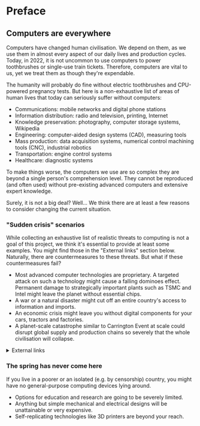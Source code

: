 # Preface

## Computers are everywhere
Computers have changed human civilisation. We depend on them, as we use them in almost every aspect of our daily lives and production cycles. Today, in 2022, it is not uncommon to use computers to power toothbrushes or single-use train tickets. Therefore, computers are vital to us, yet we treat them as though they're expendable.

The humanity will probably do fine without electric toothbrushes and CPU-powered pregnancy tests. But here is a non-exhaustive list of areas of human lives that today can seriously suffer without computers:
* Communications: mobile networks and digital phone stations
* Information distribution: radio and television, printing, Internet
* Knowledge preservation: photography, computer storage systems, Wikipedia
* Engineering: computer-aided design systems (CAD), measuring tools
* Mass production: data acquisition systems, numerical control machining tools (CNC), industrial robotics
* Transportation: engine control systems
* Healthcare: diagnostic systems

To make things worse, the computers we use are so complex they are beyond a single person's comprehension level. They cannot be reproduced (and often used) without pre-existing advanced computers and extensive expert knowledge.

Surely, it is not a big deal? Well... We think there are at least a few reasons to consider changing the current situation.

### "Sudden crisis" scenarios
While collecting an exhaustive list of realistic threats to computing is not a goal of this project, we think it's essential to provide at least some examples. You might find those in the "External links" section below. Naturally, there are countermeasures to these threats. But what if these countermeasures fail?

* Most advanced computer technologies are proprietary. A targeted attack on such a technology might cause a falling dominoes effect. Permanent damage to strategically important plants such as TSMC and Intel might leave the planet without essential chips.
* A war or a natural disaster might cut off an entire country's access to information and imports.
* An economic crisis might leave you without digital components for your cars, tractors and factories.
* A planet-scale catastrophe similar to Carrington Event at scale could disrupt global supply and production chains so severely that the whole civilisation will collapse.

<details><summary>External links</summary>
<p>


#### Targeted attacks against technologies
* [Hackers wiped entire Sony Pictures infrastructure in 2014.](https://en.wikipedia.org/wiki/Sony_Pictures_hack)
* [Stuxnet, a computer virus designed to destroy Iran's nuclear programme.](https://en.wikipedia.org/wiki/Stuxnet)
* [TSMC, the biggest semiconductor plant, is stopped due to a hack.](https://thehackernews.com/2018/08/tsmc-wannacry-ransomware-attack.html)
#### Consequences of wars and natural disasters
* [Ukraine regions have had no Internet access because of a war.](https://www.nbcnews.com/tech/tech-news/ukraine-facing-major-regional-internet-outages-russian-invasion-contin-rcna18973)
* [Staying connected when the world falls apart: how carriers keep phones working.](https://www.cnet.com/tech/mobile/features/staying-connected-when-the-world-falls-apart-how-carriers-keep-phones-working/)
#### Economic blockades and crises
* [On-going global chip shortage.](https://en.wikipedia.org/wiki/2020%E2%80%93present_global_chip_shortage)
* [In Russia, Western Planes Are Falling Apart.](https://www.wired.co.uk/article/in-russia-western-planes-are-falling-apart)
#### Global catastrophic risks
* [Wikipedia on global catastrophic risks.](https://en.wikipedia.org/wiki/Global_catastrophe_scenarios)
* [Solar storm of 2012 that could have take 4 to 10 years to recover from.](https://en.wikipedia.org/wiki/July_2012_solar_storm)
* [Solar storm of 1972 that detonated sea mines and was misinterpreted as a nuclear explosion by detection satellites.](https://en.wikipedia.org/wiki/August_1972_solar_storm#Impacts)

</p>
</details>

### The spring has never come here
If you live in a poorer or an isolated (e.g. by censorship) country, you might have no general-purpose computing devices lying around.
* Options for education and research are going to be severely limited.
* Anything but simple mechanical and electrical designs will be unattainable or very expensive.
* Self-replicating technologies like 3D printers are beyond your reach.
